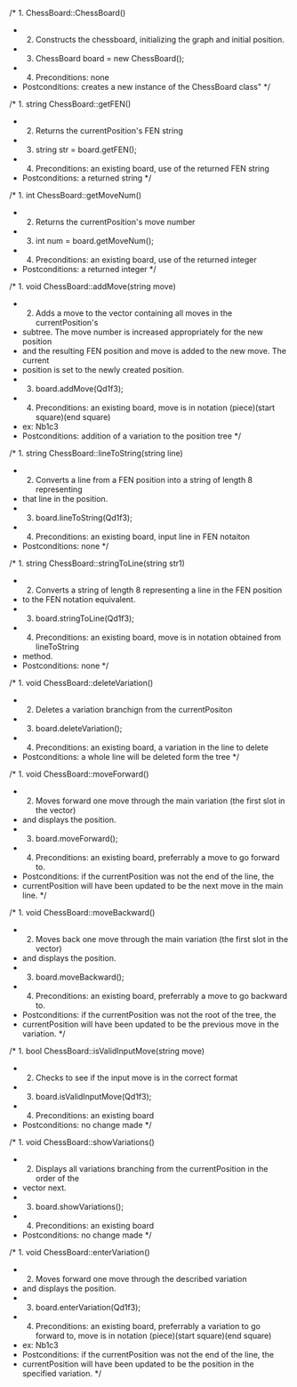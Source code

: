 /* 1. ChessBoard::ChessBoard()
 * 2. Constructs the chessboard, initializing the graph and initial position.
 * 3. ChessBoard board = new ChessBoard();
 * 4. Preconditions: none 
 * 	  Postconditions: creates a new instance of the ChessBoard class" */
 
 /* 1. string ChessBoard::getFEN()
 * 2. Returns the currentPosition's FEN string
 * 3. string str = board.getFEN();
 * 4. Preconditions: an existing board, use of the returned FEN string
 * 	  Postconditions: a returned string
 */
 
 /* 1. int ChessBoard::getMoveNum()
 * 2. Returns the currentPosition's move number
 * 3. int num = board.getMoveNum();
 * 4. Preconditions: an existing board, use of the returned integer
 * 	  Postconditions: a returned integer
 */
 
 /* 1. void ChessBoard::addMove(string move)
 * 2. Adds a move to the vector containing all moves in the currentPosition's
 *    subtree. The move number is increased appropriately for the new position
 *    and the resulting FEN position and move is added to the new move. The current
 *    position is set to the newly created position.
 * 3. board.addMove(Qd1f3);
 * 4. Preconditions: an existing board, move is in notation (piece)(start square)(end square)
 *    ex: Nb1c3
 * 	  Postconditions: addition of a variation to the position tree
 */
 
 /* 1. string ChessBoard::lineToString(string line)
 * 2. Converts a line from a FEN position into a string of length 8 representing
 *    that line in the position.
 * 3. board.lineToString(Qd1f3);
 * 4. Preconditions: an existing board, input line in FEN notaiton
 * 	  Postconditions: none
 */
 
 /* 1. string ChessBoard::stringToLine(string str1)
 * 2. Converts a string of length 8 representing a line in the FEN position
 * 	  to the FEN notation equivalent.
 * 3. board.stringToLine(Qd1f3);
 * 4. Preconditions: an existing board, move is in notation obtained from lineToString
 * 	  method.
 * 	  Postconditions: none
 */
 
 /* 1. void ChessBoard::deleteVariation()
 * 2. Deletes a variation branchign from the currentPositon
 * 3. board.deleteVariation();
 * 4. Preconditions: an existing board, a variation in the line to delete
 * 	  Postconditions: a whole line will be deleted form the tree
 */
 
 /* 1. void ChessBoard::moveForward()
 * 2. Moves forward one move through the main variation (the first slot in the vector)
 *    and displays the position.
 * 3. board.moveForward();
 * 4. Preconditions: an existing board, preferrably a move to go forward to.
 * 	  Postconditions: if the currentPosition was not the end of the line, the
 * 	  currentPosition will have been updated to be the next move in the main line.
 */
 
 
/* 1. void ChessBoard::moveBackward()
 * 2. Moves back one move through the main variation (the first slot in the vector)
 *    and displays the position.
 * 3. board.moveBackward();
 * 4. Preconditions: an existing board, preferrably a move to go backward to.
 * 	  Postconditions: if the currentPosition was not the root of the tree, the
 * 	  currentPosition will have been updated to be the previous move in the variation.
 */
 
 /* 1. bool ChessBoard::isValidInputMove(string move)
 * 2. Checks to see if the input move is in the correct format
 * 3. board.isValidInputMove(Qd1f3);
 * 4. Preconditions: an existing board
 * 	  Postconditions: no change made
 */
 
 /* 1. void ChessBoard::showVariations()
 * 2. Displays all variations branching from the currentPosition in the order of the
 *    vector next.
 * 3. board.showVariations();
 * 4. Preconditions: an existing board
 * 	  Postconditions: no change made
 */
 
 /* 1. void ChessBoard::enterVariation()
 * 2. Moves forward one move through the described variation
 *    and displays the position.
 * 3. board.enterVariation(Qd1f3);
 * 4. Preconditions: an existing board, preferrably a variation to go forward to, move is in notation (piece)(start square)(end square)
 *    ex: Nb1c3
 * 	  Postconditions: if the currentPosition was not the end of the line, the
 * 	  currentPosition will have been updated to be the position in the specified variation.
 */
